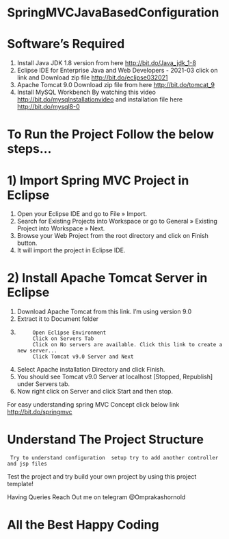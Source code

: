 # SpringMVCJavaBasedConfiguration

# Software’s Required
1) Install Java JDK 1.8 version from here http://bit.do/Java_jdk_1-8
2) Eclipse IDE for Enterprise Java and Web Developers - 2021-03 click on link and Download zip file http://bit.do/eclipse032021
3) Apache Tomcat 9.0 Download zip file from here http://bit.do/tomcat_9
4) Install MySQL Workbench By watching this video http://bit.do/mysqlnstallationvideo and installation file here http://bit.do/mysql8-0

# To Run the Project Follow the below steps…

# 1) Import Spring MVC Project in Eclipse
1) Open your Eclipse IDE and go to File » Import.
2) Search for Existing Projects into Workspace or go to General » Existing Project into Workspace » Next.
3) Browse your Web Project from the root directory and click on Finish button.
4) It will import the project in Eclipse IDE.


# 2) Install Apache Tomcat Server in Eclipse
1) Download Apache Tomcat from this link. I’m using version 9.0
2) Extract it to Document folder
3)
            Open Eclipse Environment
            Click on Servers Tab
            Click on No servers are available. Click this link to create a new server...
            Click Tomcat v9.0 Server and Next
4) Select Apache installation Directory and click Finish.
5) You should see Tomcat v9.0 Server at localhost [Stopped, Republish] under Servers tab. 
6) Now right click on Server and click Start and then stop.

For easy understanding spring MVC Concept click below link
http://bit.do/springmvc

# Understand The Project Structure 
     Try to understand configuration  setup try to add another controller and jsp files
Test the project and try build your own project by using this project template!

Having Queries Reach Out me on telegram 
@Omprakashornold


# All the Best Happy Coding

